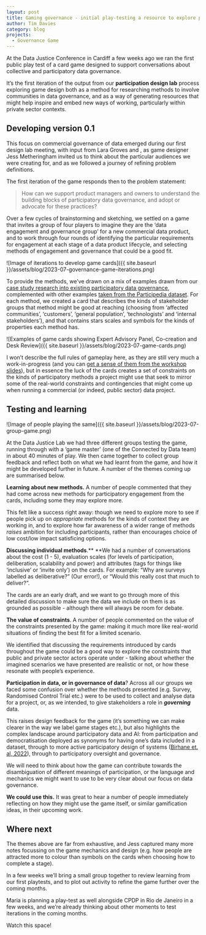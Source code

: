 ```yaml
---
layout: post
title: Gaming governance - initial play-testing a resource to explore participation methods
author: Tim Davies
category: blog
projects:
  - Governance Game
---
```


At the Data Justice Conference in Cardiff a few weeks ago we ran the first public play test of a card game designed to support conversations about collective and participatory data governance. 

It’s the first iteration of the output from our **participation design lab** process exploring game design both as a method for researching methods to involve communities in data governance, and as a way of generating resources that might help inspire and embed new ways of working, particularly within private sector contexts.

<!--more-->

## Developing version 0.1

This focus on commercial governance of data emerged during our first design lab meeting, with input from Lara Groves and , as game designer Jess Metheringham invited us to think about the particular audiences we were creating for, and as we followed a journey of refining problem definitions. 

The first iteration of the game responds then to the problem statement:

> How can we support product managers and owners to understand the building blocks of participatory data governance, and adopt or advocate for these practices?

Over a few cycles of brainstorming and sketching, we settled on a game that invites a group of four players to imagine they are the ‘data engagement and governance group’ for a new commercial data product, and to work through four rounds of identifying the particular requirements for engagement at each stage of a data product lifecycle, and selecting methods of engagement and governance that could be a good fit. 

![Image of iterations to develop game cards]({{ site.baseurl }}/assets/blog/2023-07-governance-game-iterations.png)

To provide the methods, we’ve drawn on a mix of examples drawn from our [case study research into existing participatory data governance](https://connectedbydata.org/cases), complemented with other examples [taken from the Participedia dataset](https://participedia.net/). For each method, we created a card that describes the kinds of stakeholder groups that method might be good at reaching (choosing from ‘affected communities’, ‘customers’, ‘general population’, ‘technologists’ and ‘internal stakeholders’), and that contains stars scales and symbols for the kinds of properties each method has. 

![Examples of game cards showing Expert Advisory Panel, Co-creation and Desk Review]({{ site.baseurl }}/assets/blog/2023-07-game-cards.png)

I won’t describe the full rules of gameplay here, as they are still very much a work-in-progress (and you can [get a sense of them from the workshop slides](https://docs.google.com/presentation/d/1PvwEp2zBrkoAAih5yCCitCJxFE0ix7CJWGcbq-JUoEY/edit)), but in essence the luck of the cards creates a set of constraints on the kinds of participatory methods a project might use that seek to mirror some of the real-world constraints and contingencies that might come up when running a commercial (or indeed, public sector) data project. 


## Testing and learning

![Image of people playing the same]({{ site.baseurl }}/assets/blog/2023-07-group-game.png)

At the Data Justice Lab we had three different groups testing the game, running through with a ‘game master’ (one of the Connected by Data team) in about 40 minutes of play. We then came together to collect group feedback and reflect both on what we had learnt from the game, and how it might be developed further in future. A number of the themes coming up are summarised below. 

**Learning about new methods.** A number of people commented that they had come across new methods for participatory engagement from the cards, including some they may explore more.  

This felt like a success right away: though we need to explore more to see if people pick up on _appropriate_ methods for the kinds of context they are working in, and to explore how far awareness of a wider range of methods _raises_ ambition for including participants, rather than encourages choice of low cost/low impact satisficing options. 

**Discussing individual methods**.** **We had a number of conversations about the cost (1 - 5), evaluation scales (for levels of participation, deliberation, scalability and power) and attributes (tags for things like ‘inclusive’ or ‘invite only’) on the cards. For example: “Why are surveys labelled as deliberative?” (Our error!), or “Would this really cost that much to deliver?”. 

The cards are an early draft, and we want to go through more of this detailed discussion to make sure the data we include on them is as grounded as possible - although there will always be room for debate. 

**The value of constraints**. A number of people commented on the value of the constraints presented by the game: making it much more like real-world situations of finding the best fit for a limited scenario. 

We identified that discussing the requirements introduced by cards throughout the game could be a good way to explore the constraints that public and private sector actors operate under - talking about whether the imagined scenarios we have presented are realistic or not, or how these resonate with people’s experience.

**Participation in data, or in governance of data**? Across all our groups we faced some confusion over whether the methods presented (e.g. Survey, Randomised Control Trial etc.) were to be used to collect and analyse data for a project, or, as we intended, to give stakeholders a role in **_governing_** data.  

This raises design feedback for the game (it’s something we can make clearer in the way we label game stages etc.), but also highlights the complex landscape around participatory data and AI: from participation and democratisation deployed as synonyms for having one’s data included in a dataset, through to more active participatory design of systems ([Birhane et. al, 2022](https://dl.acm.org/doi/abs/10.1145/3551624.3555290)), through to participatory oversight and governance.  

We will need to think about how the game can contribute towards the disambiguation of different meanings of participation, or the language and mechanics we might want to use to be very clear about our focus on data governance.

**We could use this.** It was great to hear a number of people immediately reflecting on how they might use the game itself, or similar gamification ideas, in their upcoming work. 

## Where next 

The themes above are far from exhaustive, and Jess captured many more notes focussing on the game mechanics and design (e.g. how people are attracted more to colour than symbols on the cards when choosing how to complete a stage). 

In a few weeks we’ll bring a small group together to review learning from our first playtests, and to plot out activity to refine the game further over the coming months. 

Maria is planning a play-test as well alongside CPDP in Rio de Janeiro in a few weeks, and we’re already thinking about other moments to test iterations in the coming months.

Watch this space!
